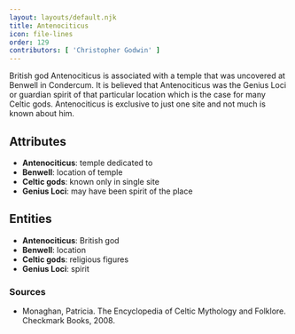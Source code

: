 ```yaml
---
layout: layouts/default.njk
title: Antenociticus
icon: file-lines
order: 129
contributors: [ 'Christopher Godwin' ]
---
```

British god Antenociticus is associated with a temple that was uncovered at Benwell in Condercum. It is believed that Antenociticus was the Genius Loci or guardian spirit of that particular location which is the case for many Celtic gods. Antenociticus is exclusive to just one site and not much is known about him.

## Attributes

- **Antenociticus**: temple dedicated to
- **Benwell**: location of temple
- **Celtic gods**: known only in single site
- **Genius Loci**: may have been spirit of the place

## Entities

- **Antenociticus**: British god
- **Benwell**: location
- **Celtic gods**: religious figures
- **Genius Loci**: spirit

### Sources

- Monaghan, Patricia. The Encyclopedia of Celtic Mythology and Folklore. Checkmark Books, 2008.


